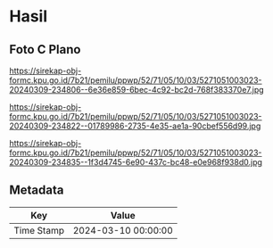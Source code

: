 # Hasil

## Foto C Plano

https://sirekap-obj-formc.kpu.go.id/7b21/pemilu/ppwp/52/71/05/10/03/5271051003023-20240309-234806--6e36e859-6bec-4c92-bc2d-768f383370e7.jpg

https://sirekap-obj-formc.kpu.go.id/7b21/pemilu/ppwp/52/71/05/10/03/5271051003023-20240309-234822--01789986-2735-4e35-ae1a-90cbef556d99.jpg

https://sirekap-obj-formc.kpu.go.id/7b21/pemilu/ppwp/52/71/05/10/03/5271051003023-20240309-234835--1f3d4745-6e90-437c-bc48-e0e968f938d0.jpg


## Metadata

| Key        | Value               |
| ---------- | ------------------- |
| Time Stamp | 2024-03-10 00:00:00 |



